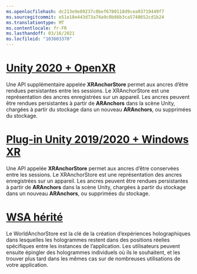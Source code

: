 ```yaml
---
ms.openlocfilehash: dc213e9e89237c0bef6780118d9cea93719449f7
ms.sourcegitcommit: e51e18e443d73a74a9c0b86b3ca5748652cd1b24
ms.translationtype: MT
ms.contentlocale: fr-FR
ms.lasthandoff: 03/16/2021
ms.locfileid: "103603370"
---
```

# <a name="unity-2020--openxr"></a>[Unity 2020 + OpenXR](#tab/openxr)

Une API supplémentaire appelée **XRAnchorStore** permet aux ancres d’être rendues persistantes entre les sessions. Le XRAnchorStore est une représentation des ancres enregistrées sur un appareil. Les ancres peuvent être rendues persistantes à partir de **ARAnchors** dans la scène Unity, chargées à partir du stockage dans un nouveau **ARAnchors**, ou supprimées du stockage.

# <a name="unity-20192020--windows-xr-plugin"></a>[Plug-in Unity 2019/2020 + Windows XR](#tab/winxr)

Une API appelée **XRAnchorStore** permet aux ancres d’être conservées entre les sessions. Le XRAnchorStore est une représentation des ancres enregistrées sur un appareil. Les ancres peuvent être rendues persistantes à partir de **ARAnchors** dans la scène Unity, chargées à partir du stockage dans un nouveau **ARAnchors**, ou supprimées du stockage.

# <a name="legacy-wsa"></a>[WSA hérité](#tab/wsa)

Le WorldAnchorStore est la clé de la création d’expériences holographiques dans lesquelles les hologrammes restent dans des positions réelles spécifiques entre les instances de l’application. Les utilisateurs peuvent ensuite épingler des hologrammes individuels où ils le souhaitent, et les trouver plus tard dans les mêmes cas sur de nombreuses utilisations de votre application.

